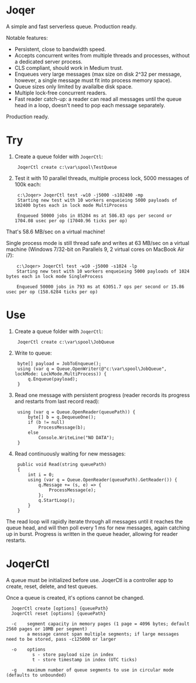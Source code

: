 Joqer
=====

A simple and fast serverless queue. Production ready.

Notable features:

* Persistent, close to bandwidth speed.
* Accepts concurrent writes from multiple threads and processes, without a dedicated server process.
* CLS compliant, should work in Medium trust.
* Enqueues very large messages (max size on disk 2^32 per message, however, a single message must fit into process memory space).
* Queue sizes only limited by availalbe disk space.
* Multiple lock-free concurrent readers.
* Fast reader catch-up: a reader can read all messages until the queue head in a loop, doesn't need to pop each message separately.

Production ready.

Try 
===

1. Create a queue folder with `JoqerCtl`:

        JoqerCtl create c:\var\spool\TestQueue

2. Test it with 10 parallel threads, multiple process lock, 5000 messages of 100k each:

        c:\Joqer> JoqerCtl test -w10 -j5000 -s102400 -mp
        Starting new test with 10 workers enqueieing 5000 payloads of 102400 bytes each in lock mode MultiProcess

        Enqueued 50000 jobs in 85204 ms at 586.83 ops per second or 1704.08 usec per op (17040.96 ticks per op)
    
That's 58.6 MB/sec on a virtual machine!

Single process mode is still thread safe and writes at 63 MB/sec on a virtual machine (Windows 7/32-bit on Parallels 9, 2 virtual cores on MacBook Air i7):

        c:\Joqer> JoqerCtl test -w10 -j5000 -s1024 -lp
        Starting new test with 10 workers enqueieing 5000 payloads of 1024 bytes each in lock mode SingleProcess
        
        Enqueued 50000 jobs in 793 ms at 63051.7 ops per second or 15.86 usec per op (158.6284 ticks per op)

Use
===

1. Create a queue folder with `JoqerCtl`:

        JoqerCtl create c:\var\spool\JobQueue
    
2. Write to queue:

        byte[] payload = JobToEnqueue();
        using (var q = Queue.OpenWriter(@"c:\var\spool\JobQueue", lockMode: LockMode.MultiProcess)) {
            q.Enqueue(payload);
        }
    
3. Read one message with persistent progress (reader records its progress and restarts from last record read):

        using (var q = Queue.OpenReader(queuePath)) {
            byte[] b = q.DequeueOne();
            if (b != null)
                ProcessMessage(b);
            else
                Console.WriteLine("NO DATA");
        }
    
4. Read continuously waiting for new messages:

        public void Read(string queuePath)
        {
            int i = 0;
            using (var q = Queue.OpenReader(queuePath).GetReader()) {
                q.Message += (s, e) => {
                    ProcessMessage(e);
                };
                q.StartLoop();
            }
        }
    
The read loop will rapidly iterate through all messages until it reaches the queue head, and will then poll every 1 ms for new messages, again catching up in burst. Progress is written in the queue header, allowing for reader restarts.

JoqerCtl
========

A queue must be initialized before use. JoqerCtl is a controller app to create, reset, delete, and test queues. 

Once a queue is created, it's options cannot be changed.

      JoqerCtl create [options] {queuePath}
      JoqerCtl reset [options] {queuePath}
      
      -c    segment capacity in memory pages (1 page = 4096 bytes; default 2560 pages or 10MB per segment)
            a message cannot span multiple segments; if large messages need to be stored, pass -c125000 or larger
            
      -o    options
              s - store payload size in index
              t - store timestamp in index (UTC ticks)
              
      -g    maximum number of queue segments to use in circular mode (defaults to unbounded)
      

      
